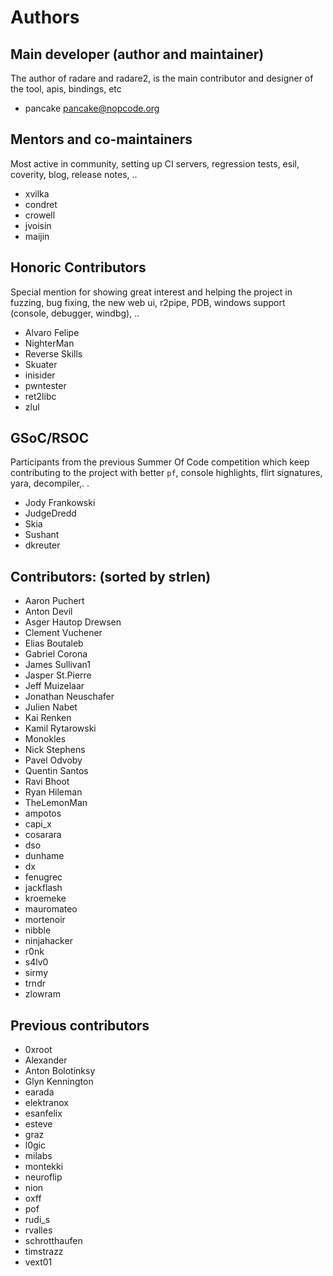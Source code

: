 Authors
=======

Main developer (author and maintainer)
--------------------------------------

The author of radare and radare2, is the main contributor and designer of the tool, apis, bindings, etc

 - pancake <pancake@nopcode.org>


Mentors and co-maintainers
--------------------------

Most active in community, setting up CI servers, regression tests, esil, coverity, blog, release notes, ..

 - xvilka
 - condret
 - crowell
 - jvoisin
 - maijin

Honoric Contributors
--------------------

Special mention for showing great interest and helping the project in fuzzing, bug fixing, the new web ui, r2pipe, PDB, windows support (console, debugger, windbg), ..

 - Alvaro Felipe
 - NighterMan
 - Reverse Skills
 - Skuater
 - inisider
 - pwntester
 - ret2libc
 - zlul

GSoC/RSOC
---------

Participants from the previous Summer Of Code competition which keep contributing to the project with better `pf`, console highlights, flirt signatures, yara, decompiler,. .

 - Jody Frankowski
 - JudgeDredd
 - Skia
 - Sushant
 - dkreuter

Contributors: (sorted by strlen)
--------------------------------

 - Aaron Puchert
 - Anton Devil
 - Asger Hautop Drewsen
 - Clement Vuchener
 - Elias Boutaleb
 - Gabriel Corona
 - James Sullivan1
 - Jasper St.Pierre
 - Jeff Muizelaar
 - Jonathan Neuschafer
 - Julien Nabet
 - Kai Renken
 - Kamil Rytarowski
 - Monokles
 - Nick Stephens
 - Pavel Odvoby
 - Quentin Santos
 - Ravi Bhoot
 - Ryan Hileman
 - TheLemonMan
 - ampotos
 - capi_x
 - cosarara
 - dso
 - dunhame
 - dx
 - fenugrec
 - jackflash
 - kroemeke
 - mauromateo
 - mortenoir
 - nibble
 - ninjahacker
 - r0nk
 - s4lv0
 - sirmy
 - trndr
 - zlowram

Previous contributors
---------------------

 - 0xroot
 - Alexander
 - Anton Bolotinksy
 - Glyn Kennington
 - earada
 - elektranox
 - esanfelix
 - esteve
 - graz
 - l0gic
 - milabs
 - montekki
 - neuroflip
 - nion
 - oxff
 - pof
 - rudi_s
 - rvalles
 - schrotthaufen
 - timstrazz
 - vext01
